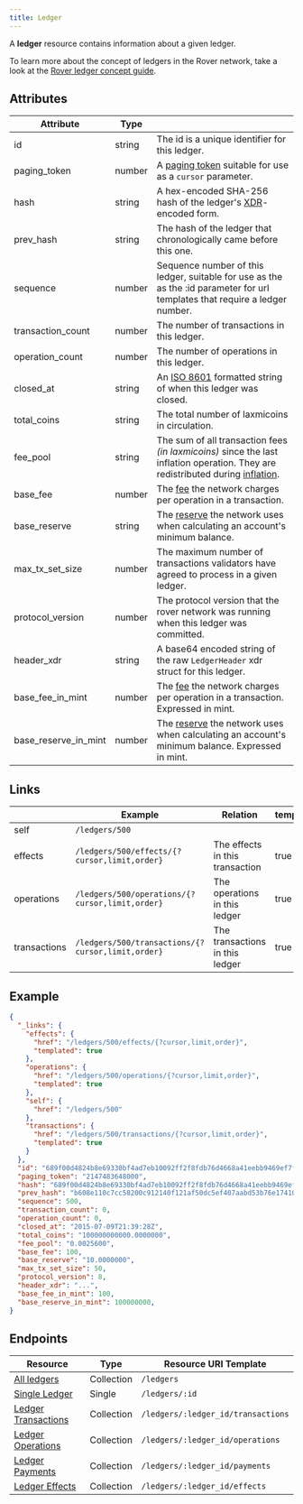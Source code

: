 ```yaml
---
title: Ledger
---
```


A **ledger** resource contains information about a given ledger.

To learn more about the concept of ledgers in the Rover network, take a look at the [Rover ledger concept guide](https://www.rover.network/developers/learn/concepts/ledger.html).

## Attributes

| Attribute               | Type   |                                                                                                                               |
|-------------------------|--------|-------------------------------------------------------------------------------------------------------------------------------|
| id                      | string | The id is a unique identifier for this ledger.                                                                                |
| paging_token            | number | A [paging token](./page.md) suitable for use as a `cursor` parameter.                                                         |
| hash                    | string | A hex-encoded SHA-256 hash of the ledger's [XDR](../../learn/xdr.md)-encoded form.                                            |
| prev_hash               | string | The hash of the ledger that chronologically came before this one.                                                             |
| sequence                | number | Sequence number of this ledger, suitable for use as the as the :id parameter for url templates that require a ledger number.  |
| transaction_count       | number | The number of transactions in this ledger.                                                                                    |
| operation_count         | number | The number of operations in this ledger.                                                                                      |
| closed_at               | string | An [ISO 8601](https://en.wikipedia.org/wiki/ISO_8601) formatted string of when this ledger was closed.                        |
| total_coins             | string | The total number of laxmicoins in circulation.                                                                                    |
| fee_pool                | string | The sum of all transaction fees *(in laxmicoins)* since the last inflation operation. They are redistributed during [inflation].  |
| base_fee                | number | The [fee] the network charges per operation in a transaction.                                                                 |
| base_reserve            | string | The [reserve][fee] the network uses when calculating an account's minimum balance.                                            |
| max_tx_set_size         | number | The maximum number of transactions validators have agreed to process in a given ledger.                                       |
| protocol_version        | number | The protocol version that the rover network was running when this ledger was committed.                                     |
| header_xdr              | string | A base64 encoded string of the raw `LedgerHeader` xdr struct for this ledger.                                                 |
| base_fee_in_mint     | number | The [fee] the network charges per operation in a transaction.  Expressed in mint.                                          |
| base_reserve_in_mint | number | The [reserve][fee] the network uses when calculating an account's minimum balance. Expressed in mint.                      |

## Links
|              | Example                                           | Relation                        | templated |
|--------------|---------------------------------------------------|---------------------------------|-----------|
| self         | `/ledgers/500`                                    |                                 |           |
| effects      | `/ledgers/500/effects/{?cursor,limit,order}`      | The effects in this transaction | true      |
| operations   | `/ledgers/500/operations/{?cursor,limit,order}`   | The operations in this ledger   | true      |
| transactions | `/ledgers/500/transactions/{?cursor,limit,order}` | The transactions in this ledger | true      |


## Example

```json
{
  "_links": {
    "effects": {
      "href": "/ledgers/500/effects/{?cursor,limit,order}",
      "templated": true
    },
    "operations": {
      "href": "/ledgers/500/operations/{?cursor,limit,order}",
      "templated": true
    },
    "self": {
      "href": "/ledgers/500"
    },
    "transactions": {
      "href": "/ledgers/500/transactions/{?cursor,limit,order}",
      "templated": true
    }
  },
  "id": "689f00d4824b8e69330bf4ad7eb10092ff2f8fdb76d4668a41eebb9469ef7f30",
  "paging_token": "2147483648000",
  "hash": "689f00d4824b8e69330bf4ad7eb10092ff2f8fdb76d4668a41eebb9469ef7f30",
  "prev_hash": "b608e110c7cc58200c912140f121af50dc5ef407aabd53b76e1741080aca1cf0",
  "sequence": 500,
  "transaction_count": 0,
  "operation_count": 0,
  "closed_at": "2015-07-09T21:39:28Z",
  "total_coins": "100000000000.0000000",
  "fee_pool": "0.0025600",
  "base_fee": 100,
  "base_reserve": "10.0000000",
  "max_tx_set_size": 50,
  "protocol_version": 8,
  "header_xdr": "...",
  "base_fee_in_mint": 100,
  "base_reserve_in_mint": 100000000,
}
```

## Endpoints
| Resource                | Type       | Resource URI Template              |
|-------------------------|------------|------------------------------------|
| [All ledgers](../ledgers-all.md)         | Collection | `/ledgers`                         |
| [Single Ledger](../ledgers-single.md)       | Single     | `/ledgers/:id`                     |
| [Ledger Transactions](../transactions-for-ledger.md) | Collection | `/ledgers/:ledger_id/transactions` |
| [Ledger Operations](../operations-for-ledger.md)   | Collection | `/ledgers/:ledger_id/operations`   |
| [Ledger Payments](../payments-for-ledger.md)     | Collection | `/ledgers/:ledger_id/payments`     |
| [Ledger Effects](../effects-for-ledger.md)      | Collection | `/ledgers/:ledger_id/effects`      |



[inflation]: https://www.rover.network/developers/learn/concepts/inflation.html
[fee]: https://www.rover.network/developers/learn/concepts/fees.html
